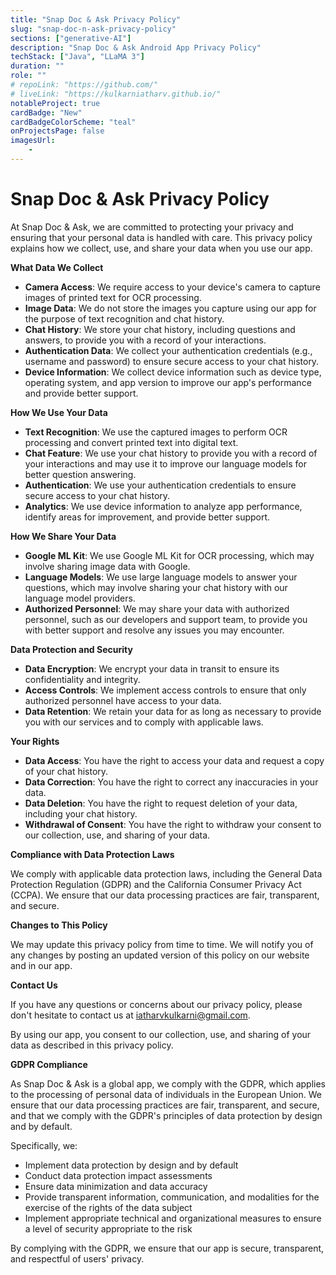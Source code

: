 ```yaml
---
title: "Snap Doc & Ask Privacy Policy"
slug: "snap-doc-n-ask-privacy-policy"
sections: ["generative-AI"]
description: "Snap Doc & Ask Android App Privacy Policy"
techStack: ["Java", "LLaMA 3"]
duration: ""
role: ""
# repoLink: "https://github.com/"
# liveLink: "https://kulkarniatharv.github.io/"
notableProject: true
cardBadge: "New"
cardBadgeColorScheme: "teal"
onProjectsPage: false
imagesUrl: 
    -
---
```


# Snap Doc & Ask Privacy Policy

At Snap Doc & Ask, we are committed to protecting your privacy and ensuring that your personal data is handled with care. This privacy policy explains how we collect, use, and share your data when you use our app.

**What Data We Collect**

* **Camera Access**: We require access to your device's camera to capture images of printed text for OCR processing.
* **Image Data**: We do not store the images you capture using our app for the purpose of text recognition and chat history.
* **Chat History**: We store your chat history, including questions and answers, to provide you with a record of your interactions.
* **Authentication Data**: We collect your authentication credentials (e.g., username and password) to ensure secure access to your chat history.
* **Device Information**: We collect device information such as device type, operating system, and app version to improve our app's performance and provide better support.

**How We Use Your Data**

* **Text Recognition**: We use the captured images to perform OCR processing and convert printed text into digital text.
* **Chat Feature**: We use your chat history to provide you with a record of your interactions and may use it to improve our language models for better question answering.
* **Authentication**: We use your authentication credentials to ensure secure access to your chat history.
* **Analytics**: We use device information to analyze app performance, identify areas for improvement, and provide better support.

**How We Share Your Data**

* **Google ML Kit**: We use Google ML Kit for OCR processing, which may involve sharing image data with Google.
* **Language Models**: We use large language models to answer your questions, which may involve sharing your chat history with our language model providers.
* **Authorized Personnel**: We may share your data with authorized personnel, such as our developers and support team, to provide you with better support and resolve any issues you may encounter.

**Data Protection and Security**

* **Data Encryption**: We encrypt your data in transit to ensure its confidentiality and integrity.
* **Access Controls**: We implement access controls to ensure that only authorized personnel have access to your data.
* **Data Retention**: We retain your data for as long as necessary to provide you with our services and to comply with applicable laws.

**Your Rights**

* **Data Access**: You have the right to access your data and request a copy of your chat history.
* **Data Correction**: You have the right to correct any inaccuracies in your data.
* **Data Deletion**: You have the right to request deletion of your data, including your chat history.
* **Withdrawal of Consent**: You have the right to withdraw your consent to our collection, use, and sharing of your data.

**Compliance with Data Protection Laws**

We comply with applicable data protection laws, including the General Data Protection Regulation (GDPR) and the California Consumer Privacy Act (CCPA). We ensure that our data processing practices are fair, transparent, and secure.

**Changes to This Policy**

We may update this privacy policy from time to time. We will notify you of any changes by posting an updated version of this policy on our website and in our app.

**Contact Us**

If you have any questions or concerns about our privacy policy, please don't hesitate to contact us at iatharvkulkarni@gmail.com.

By using our app, you consent to our collection, use, and sharing of your data as described in this privacy policy.

**GDPR Compliance**

As Snap Doc & Ask is a global app, we comply with the GDPR, which applies to the processing of personal data of individuals in the European Union. We ensure that our data processing practices are fair, transparent, and secure, and that we comply with the GDPR's principles of data protection by design and by default.

Specifically, we:

* Implement data protection by design and by default
* Conduct data protection impact assessments
* Ensure data minimization and data accuracy
* Provide transparent information, communication, and modalities for the exercise of the rights of the data subject
* Implement appropriate technical and organizational measures to ensure a level of security appropriate to the risk

By complying with the GDPR, we ensure that our app is secure, transparent, and respectful of users' privacy.


